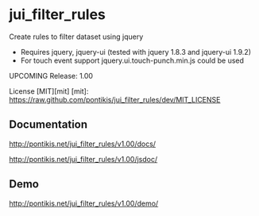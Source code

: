 jui_filter_rules
================

Create rules to filter dataset using jquery

* Requires jquery, jquery-ui (tested with jquery 1.8.3 and jquery-ui 1.9.2)
* For touch event support jquery.ui.touch-punch.min.js could be used

UPCOMING Release: 1.00

License [MIT][mit]
[mit]: https://raw.github.com/pontikis/jui_filter_rules/dev/MIT_LICENSE


Documentation
-------------

http://pontikis.net/jui_filter_rules/v1.00/docs/

http://pontikis.net/jui_filter_rules/v1.00/jsdoc/

Demo
----

http://pontikis.net/jui_filter_rules/v1.00/demo/
